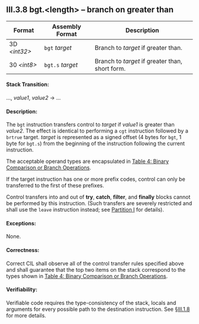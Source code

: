 ## III.3.8 bgt.\<length\> &ndash; branch on greater than

 | Format | Assembly Format | Description
 | ---- | ---- | ----
 | 3D _\<int32\>_ | `bgt` _target_ | Branch to _target_ if greater than.
 | 30 _\<int8\>_ | `bgt.s` _target_ | Branch to _target_ if greater than, short form.

#### Stack Transition:

&hellip;, _value1_, _value2_ &rarr; &hellip;

#### Description:

The `bgt` instruction transfers control to _target_ if _value1_ is greater than _value2_. The effect is identical to performing a `cgt` instruction followed by a `brtrue` target. _target_ is represented as a signed offset (4 bytes for `bgt`, 1 byte for `bgt.s`) from the beginning of the instruction following the current instruction.

The acceptable operand types are encapsulated in [Table 4: Binary Comparison or Branch Operations](#todo-missing-hyperlink).

If the target instruction has one or more prefix codes, control can only be transferred to the first of these prefixes.

Control transfers into and out of **try**, **catch**, **filter**, and **finally** blocks cannot be performed by this instruction. (Such transfers are severely restricted and shall use the `leave` instruction instead; see [Partition I](i.12.4.2-exception-handling.md) for details).

#### Exceptions:

None.

#### Correctness:

Correct CIL shall observe all of the control transfer rules specified above and shall guarantee that the top two items on the stack correspond to the types shown in [Table 4: Binary Comparison or Branch Operations](#todo-missing-hyperlink).

#### Verifiability:

Verifiable code requires the type-consistency of the stack, locals and arguments for every possible path to the destination instruction. See §[III.1.8](iii.1.8-verifiability-and-correctness.md) for more details.
